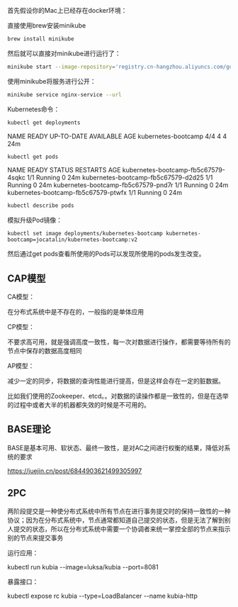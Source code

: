 首先假设你的Mac上已经存在docker环境：

直接使用brew安装minikube

```sh
brew install minikube
```

然后就可以直接对minikube进行运行了：

```sh
minikube start --image-repository='registry.cn-hangzhou.aliyuncs.com/google_containers'
```

使用minikube将服务进行公开：

```sh
minikube service nginx-service --url
```

Kubernetes命令：

```sh
kubectl get deployments
```

NAME                  READY   UP-TO-DATE   AVAILABLE   AGE
kubernetes-bootcamp   4/4     4            4           24m

``` sh
kubectl get pods
```

NAME                                  READY   STATUS    RESTARTS   AGE
kubernetes-bootcamp-fb5c67579-4sqkc   1/1     Running   0          24m
kubernetes-bootcamp-fb5c67579-d2d25   1/1     Running   0          24m
kubernetes-bootcamp-fb5c67579-pnd7r   1/1     Running   0          24m
kubernetes-bootcamp-fb5c67579-ptwfx   1/1     Running   0          24m

```sh
kubectl describe pods
```

模拟升级Pod镜像：

```
kubectl set image deployments/kubernetes-bootcamp kubernetes-bootcamp=jocatalin/kubernetes-bootcamp:v2
```

然后通过get pods查看所使用的Pods可以发现所使用的pods发生改变。

## CAP模型

CA模型：

在分布式系统中是不存在的，一般指的是单体应用

CP模型：

不要求高可用，就是强调高度一致性，每一次对数据进行操作，都需要等待所有的节点中保存的数据高度相同

AP模型：

减少一定的同步，将数据的查询性能进行提高，但是这样会存在一定的脏数据。

比如我们使用的Zookeeper、etcd。。对数据的读操作都是一致性的，但是在选举的过程中或者大半的机器都失效的时候是不可用的。

## BASE理论

BASE是基本可用、软状态、最终一致性，是对AC之间进行权衡的结果，降低对系统的要求

https://juejin.cn/post/6844903621499305997

## 2PC

两阶段提交是一种使分布式系统中所有节点在进行事务提交时的保持一致性的一种协议；因为在分布式系统中，节点通常都知道自己提交的状态，但是无法了解到别人提交的状态，所以在分布式系统中需要一个协调者来统一掌控全部的节点来指示别的节点来提交事务

运行应用：

kubectl run kubia --image=luksa/kubia --port=8081

暴露接口：

kubectl expose rc kubia --type=LoadBalancer --name kubia-http
